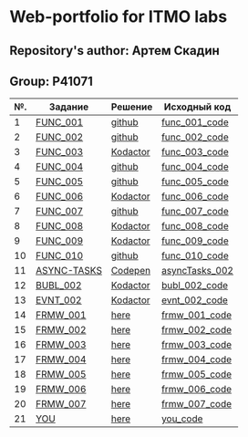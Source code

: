 # Web-portfolio for ITMO labs

## Repository's author: Артем Скадин
## Group: P41071

|№.   | Задание | Решение | Исходный код |
|-----|---------|---------|--------------|
|1    | [FUNC_001](https://kodaktor.ru/func_001) | [github](https://github.com/artskadin/artskadin.github.io/blob/master/func/func_001.js) | [func_001_code](https://github.com/artskadin/artskadin.github.io/blob/master/func/func_001.js) |
|2    | [FUNC_002](https://kodaktor.ru/func_002) | [github](https://github.com/artskadin/artskadin.github.io/blob/master/func/func_002.js) | [func_002_code](https://github.com/artskadin/artskadin.github.io/blob/master/func/func_002.js) |
|3    | [FUNC_003](https://kodaktor.ru/func_003) | [Kodactor](https://kodaktor.ru/func_9ae2e) | [func_003_code](https://github.com/artskadin/artskadin.github.io/blob/master/func/func_003.js) |
|4    | [FUNC_004](https://kodaktor.ru/func_004) | [github](https://github.com/artskadin/artskadin.github.io/blob/master/func/func_004.js) | [func_004_code](https://github.com/artskadin/artskadin.github.io/blob/master/func/func_004.js) |
|5    | [FUNC_005](https://kodaktor.ru/func_005) | [github](https://github.com/artskadin/artskadin.github.io/blob/master/func/func_005.js) | [func_005_code](https://github.com/artskadin/artskadin.github.io/blob/master/func/func_005.js) |
|6    | [FUNC_006](https://kodaktor.ru/func_006) | [Kodactor](https://kodaktor.ru/func_c40f7) | [func_006_code](https://github.com/artskadin/artskadin.github.io/blob/master/func/func_006.js) |
|7    | [FUNC_007](https://kodaktor.ru/func_007) | [github](https://github.com/artskadin/artskadin.github.io/blob/master/func/func_007.js) | [func_007_code](https://github.com/artskadin/artskadin.github.io/blob/master/func/func_007.js) |
|8    | [FUNC_008](https://kodaktor.ru/func_008) | [Kodactor](https://kodaktor.ru/func_b3903) | [func_008_code](https://github.com/artskadin/artskadin.github.io/blob/master/func/func_008.js) |
|9    | [FUNC_009](https://kodaktor.ru/func_009) | [Kodactor](https://kodaktor.ru/func_76b96) | [func_009_code](https://github.com/artskadin/artskadin.github.io/blob/master/func/func_009.js) |
|10   | [FUNC_010](https://kodaktor.ru/func_010) | [github](https://github.com/artskadin/artskadin.github.io/blob/master/func/func_010.js) | [func_010_code](https://github.com/artskadin/artskadin.github.io/blob/master/func/func_010.js) |
|11   | [ASYNC-TASKS](https://kodaktor.ru/async_tasks) | [Codepen](https://codepen.io/artskadin/pen/ExPEodY) | [asyncTasks_002](https://github.com/artskadin/artskadin.github.io/blob/master/async-tasks/async_tasks.js) |
|12   | [BUBL_002](https://kodaktor.ru/babl_002) | [Kodactor](https://kodaktor.ru/bind02032018_d042e) | [bubl_002_code](https://github.com/artskadin/artskadin.github.io/blob/master/babl/babl_002.js) |
|13   | [EVNT_002](https://kodaktor.ru/evnt_002) | [Kodactor](https://kodaktor.ru/evnt_3086c) | [evnt_002_code](https://github.com/artskadin/artskadin.github.io/blob/master/evnt/evnt_002.js) |
|14   | [FRMW_001](https://kodaktor.ru/frmw_001) | [here](frmws/frmw_001/index.html) | [frmw_001_code](https://github.com/artskadin/artskadin.github.io/tree/master/frmws/frmw_001) |
|15   | [FRMW_002](https://kodaktor.ru/frmw_002) | [here](https://artskadin.github.io/frmws/frmw_002/myproj/dist/) | [frmw_002_code](https://github.com/artskadin/artskadin.github.io/tree/master/frmws/frmw_002/myproj) |
|16   | [FRMW_003](https://kodaktor.ru/frmw_003) | [here](https://artskadin.github.io/frmws/frmw_003/task_3/dist/) | [frmw_003_code](https://github.com/artskadin/artskadin.github.io/tree/master/frmws/frmw_003/task_3) |
|17   | [FRMW_004](https://kodaktor.ru/frmw_004) | [here](https://artskadin.github.io/frmws/frmw_004/task_4/dist/) | [frmw_004_code](https://github.com/artskadin/artskadin.github.io/tree/master/frmws/frmw_004/task_4) |
|18   | [FRMW_005](https://kodaktor.ru/frmw_005) | [here](https://artskadin.github.io/frmws/frmw_005/task_5/dist/) | [frmw_005_code](https://github.com/artskadin/artskadin.github.io/tree/master/frmws/frmw_005/task_5) |
|19   | [FRMW_006](https://kodaktor.ru/frmw_006) | [here](https://artskadin.github.io/frmws/frmw_006/) | [frmw_006_code](https://github.com/artskadin/artskadin.github.io/tree/master/frmws/frmw_006/) |
|20   | [FRMW_007](https://kodaktor.ru/frmw_007) | [here](https://artskadin.github.io/frmws/frmw_007/index.html) | [frmw_007_code](https://github.com/artskadin/artskadin.github.io/tree/master/frmws/frmw_006/) |
|21   | [YOU](https://kodaktor.ru/you) | [here](https://artskadin.github.io/you/index.html) | [you_code](https://github.com/artskadin/artskadin.github.io/tree/master/you) |
